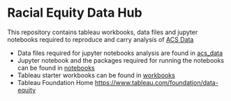# Racial Equity Data Hub 

This repository contains tableau workbooks, data files and jupyter notebooks required to reproduce and carry analysis of [ACS Data](https://www.census.gov/data/developers/data-sets/acs-1year.html)

- Data files required for jupyter notebooks analysis are found in [acs_data](https://github.com/SalesforceLabs/REDH/tree/main/acs_data)
- Jupyter notebook and the packages required for running the notebooks can be found in [notebooks](https://github.com/SalesforceLabs/REDH/tree/main/notebooks)
- Tableau starter workbooks can be found in [workbooks](https://github.com/SalesforceLabs/REDH/tree/main/workbooks)
- Tableau Foundation Home https://www.tableau.com/foundation/data-equity
